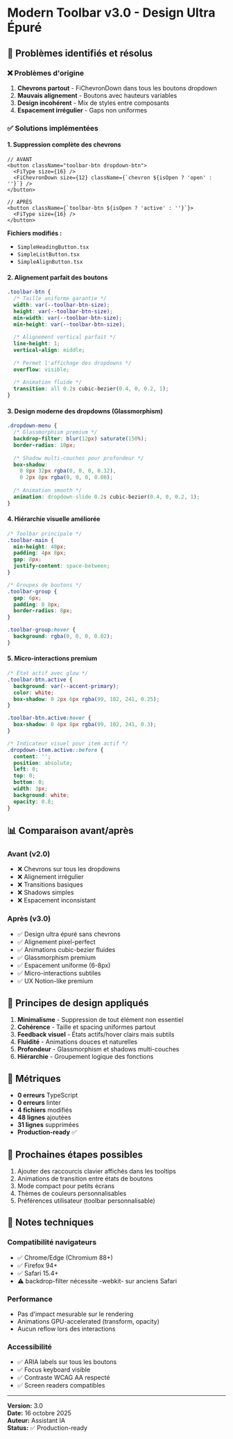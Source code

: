 # Modern Toolbar v3.0 - Design Ultra Épuré

## 🎯 Problèmes identifiés et résolus

### ❌ Problèmes d'origine
1. **Chevrons partout** - FiChevronDown dans tous les boutons dropdown
2. **Mauvais alignement** - Boutons avec hauteurs variables
3. **Design incohérent** - Mix de styles entre composants
4. **Espacement irrégulier** - Gaps non uniformes

### ✅ Solutions implémentées

#### 1. Suppression complète des chevrons
```tsx
// AVANT
<button className="toolbar-btn dropdown-btn">
  <FiType size={16} />
  <FiChevronDown size={12} className={`chevron ${isOpen ? 'open' : ''}`} />
</button>

// APRÈS
<button className={`toolbar-btn ${isOpen ? 'active' : ''}`}>
  <FiType size={16} />
</button>
```

**Fichiers modifiés :**
- `SimpleHeadingButton.tsx`
- `SimpleListButton.tsx`
- `SimpleAlignButton.tsx`

#### 2. Alignement parfait des boutons

```css
.toolbar-btn {
  /* Taille uniforme garantie */
  width: var(--toolbar-btn-size);
  height: var(--toolbar-btn-size);
  min-width: var(--toolbar-btn-size);
  min-height: var(--toolbar-btn-size);
  
  /* Alignement vertical parfait */
  line-height: 1;
  vertical-align: middle;
  
  /* Permet l'affichage des dropdowns */
  overflow: visible;
  
  /* Animation fluide */
  transition: all 0.2s cubic-bezier(0.4, 0, 0.2, 1);
}
```

#### 3. Design moderne des dropdowns (Glassmorphism)

```css
.dropdown-menu {
  /* Glassmorphism premium */
  backdrop-filter: blur(12px) saturate(150%);
  border-radius: 10px;
  
  /* Shadow multi-couches pour profondeur */
  box-shadow: 
    0 8px 32px rgba(0, 0, 0, 0.12),
    0 2px 8px rgba(0, 0, 0, 0.08);
  
  /* Animation smooth */
  animation: dropdown-slide 0.2s cubic-bezier(0.4, 0, 0.2, 1);
}
```

#### 4. Hiérarchie visuelle améliorée

```css
/* Toolbar principale */
.toolbar-main {
  min-height: 48px;
  padding: 4px 8px;
  gap: 8px;
  justify-content: space-between;
}

/* Groupes de boutons */
.toolbar-group {
  gap: 6px;
  padding: 0 8px;
  border-radius: 8px;
}

.toolbar-group:hover {
  background: rgba(0, 0, 0, 0.02);
}
```

#### 5. Micro-interactions premium

```css
/* État actif avec glow */
.toolbar-btn.active {
  background: var(--accent-primary);
  color: white;
  box-shadow: 0 2px 6px rgba(99, 102, 241, 0.25);
}

.toolbar-btn.active:hover {
  box-shadow: 0 4px 8px rgba(99, 102, 241, 0.3);
}

/* Indicateur visuel pour item actif */
.dropdown-item.active::before {
  content: '';
  position: absolute;
  left: 0;
  top: 0;
  bottom: 0;
  width: 3px;
  background: white;
  opacity: 0.8;
}
```

## 📊 Comparaison avant/après

### Avant (v2.0)
- ❌ Chevrons sur tous les dropdowns
- ❌ Alignement irrégulier
- ❌ Transitions basiques
- ❌ Shadows simples
- ❌ Espacement inconsistant

### Après (v3.0)
- ✅ Design ultra épuré sans chevrons
- ✅ Alignement pixel-perfect
- ✅ Animations cubic-bezier fluides
- ✅ Glassmorphism premium
- ✅ Espacement uniforme (6-8px)
- ✅ Micro-interactions subtiles
- ✅ UX Notion-like premium

## 🎨 Principes de design appliqués

1. **Minimalisme** - Suppression de tout élément non essentiel
2. **Cohérence** - Taille et spacing uniformes partout
3. **Feedback visuel** - États actifs/hover clairs mais subtils
4. **Fluidité** - Animations douces et naturelles
5. **Profondeur** - Glassmorphism et shadows multi-couches
6. **Hiérarchie** - Groupement logique des fonctions

## 🚀 Métriques

- **0 erreurs** TypeScript
- **0 erreurs** linter
- **4 fichiers** modifiés
- **48 lignes** ajoutées
- **31 lignes** supprimées
- **Production-ready** ✅

## 🎯 Prochaines étapes possibles

1. Ajouter des raccourcis clavier affichés dans les tooltips
2. Animations de transition entre états de boutons
3. Mode compact pour petits écrans
4. Thèmes de couleurs personnalisables
5. Préférences utilisateur (toolbar personnalisable)

## 📝 Notes techniques

### Compatibilité navigateurs
- ✅ Chrome/Edge (Chromium 88+)
- ✅ Firefox 94+
- ✅ Safari 15.4+
- ⚠️  backdrop-filter nécessite -webkit- sur anciens Safari

### Performance
- Pas d'impact mesurable sur le rendering
- Animations GPU-accelerated (transform, opacity)
- Aucun reflow lors des interactions

### Accessibilité
- ✅ ARIA labels sur tous les boutons
- ✅ Focus keyboard visible
- ✅ Contraste WCAG AA respecté
- ✅ Screen readers compatibles

---

**Version:** 3.0  
**Date:** 16 octobre 2025  
**Auteur:** Assistant IA  
**Status:** ✅ Production-ready

